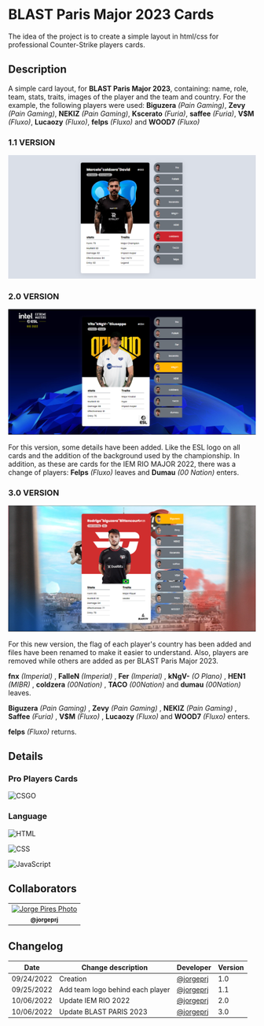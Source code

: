 # BLAST Paris Major 2023 Cards
The idea of ​​the project is to create a simple layout in html/css for professional Counter-Strike players cards. 

## Description
A simple card layout, for **BLAST Paris Major 2023**, containing: name, role, team, stats, traits, images of the player and the team and country. For the example, the following players were used: **Biguzera** *(Pain Gaming)*, **Zevy** *(Pain Gaming)*, **NEKIZ** *(Pain Gaming)*, **Kscerato** *(Furia)*, **saffee** *(Furia)*, **V$M** *(Fluxo)*, **Lucaozy** *(Fluxo)*, **felps** *(Fluxo)* and **WOOD7** *(Fluxo)*

### 1.1 VERSION

![PRINT](src/assets/print.png)

### 2.0 VERSION

![PRINT](src/assets/print2.png)


For this version, some details have been added. Like the ESL logo on all cards and the addition of the background used by the championship. In addition, as these are cards for the IEM RIO MAJOR 2022, there was a change of players: **Felps** *(Fluxo)* leaves  and **Dumau** *(00 Nation)* enters.

### 3.0 VERSION

![PRINT](src/assets/print3.png)


For this new version, the flag of each player's country has been added and files have been renamed to make it easier to understand. Also, players are removed while others are added as per BLAST Paris Major 2023.

**fnx** *(Imperial)* , **FalleN** *(Imperial)* , **Fer** *(Imperial)* , **kNgV-** *(O Plano)* , **HEN1** *(MIBR)* , **coldzera** *(00Nation)* , **TACO** *(00Nation)* and **dumau** *(00Nation)* leaves.

**Biguzera** *(Pain Gaming)* , **Zevy** *(Pain Gaming)* , **NEKIZ** *(Pain Gaming)* , **Saffee** *(Furia)* , **V$M** *(Fluxo)* , **Lucaozy** *(Fluxo)* and **WOOD7** *(Fluxo)* enters.

**felps** *(Fluxo)* returns.


## Details

### Pro Players Cards

![CSGO](https://img.shields.io/badge/Counter_Strike-000000?style=for-the-badge&logo=counter-strike&logoColor=white)

### Language

![HTML](https://img.shields.io/badge/html5-%23E34F26.svg?style=for-the-badge&logo=html5&logoColor=white)

![CSS](https://img.shields.io/badge/css3-%231572B6.svg?style=for-the-badge&logo=css3&logoColor=white)

![JavaScript](https://img.shields.io/badge/javascript-%23323330.svg?style=for-the-badge&logo=javascript&logoColor=%23F7DF1E)

## Collaborators

<table>
  <tr>
    <td align="center">
      <a href="#">
        <img src="https://avatars.githubusercontent.com/u/93738600?v=4" width="100px;" alt="Jorge Pires Photo"/><br>
        <sub>
          <b>@jorgeprj</b>
        </sub>
      </a>
    </td>
    

  </tr>
</table>

## Changelog

| Date | Change description | Developer | Version |
|-|-|-|-|
| 09/24/2022 | Creation | [@jorgeprj](https://github.com/jorgeprj) | 1.0
| 09/25/2022 | Add team logo behind each player | [@jorgeprj](https://github.com/jorgeprj) | 1.1
| 10/06/2022 | Update IEM RIO 2022| [@jorgeprj](https://github.com/jorgeprj) | 2.0
| 10/06/2022 | Update BLAST PARIS 2023| [@jorgeprj](https://github.com/jorgeprj) | 3.0
